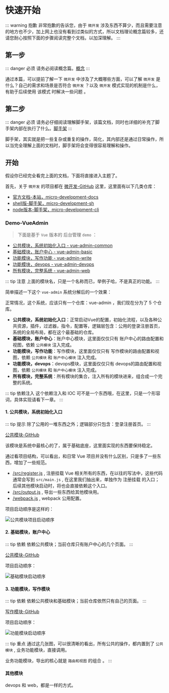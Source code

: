 # 快速开始

::: warning 抱歉
非常抱歉的告诉您，由于 `微开发` 涉及东西不算少，而且需要注意的地方也不少，加上网上也没有看到过类似的方式，所以文档理论概念篇较多，还请您耐心按照下面的步骤阅读完整个文档，以加深理解。
:::

## 第一步

::: danger 必须
请务必阅读概念篇。[概念](/concept)
:::

通过本篇，可以提前了解一下 `微开发` 中涉及了大概哪些方面，可以了解  `微开发` 是什么？自己的需求和场景是否符合 `微开发` ？以及  `微开发` 模式实现的机制是什么，有助于后续使用 该模式 时解决一些问题 。


## 第二步


::: danger 必须
请务必仔细阅读理解脚手架，该篇文档，同时也详细的补充了脚手架内部在执行了什么。[脚手架](/cli)
:::

脚手架，其实就是把一些复杂或重复的操作，简化，其内部还是通过日常操作，所以当完全理解上面的文档时，脚手架将会变得很容易理解和操作。

## 开始

假设你已经完全看完上面的文档，下面将直接进入主题了。

首先，关于  `微开发` 的项目都在 [微开发-GitHub](https://github.com/micro-development) 这里，这里面有以下几类仓库：


- [官方文档-本站，micro-development-docs](https://github.com/micro-development/micro-development-docs)
- [shell版-脚手架，micro-development-sh](https://github.com/micro-development/micro-development-sh)
- [node版本-脚手架，micro-development-cli](https://github.com/micro-development/micro-development-cli)

### Demo-VueAdmin

> 下面是基于 `Vue` 版本的 后台管理 `demo` ：

- [公共模块，系统初始化入口 - vue-admin-common](https://github.com/micro-development/vue-admin-common)
- [基础模块，账户中心 - vue-admin-basic](https://github.com/micro-development/vue-admin-basic)
- [功能模块，写作功能 - vue-admin-write](https://github.com/micro-development/vue-admin-write)
- [功能模块，devops - vue-admin-devops](https://github.com/micro-development/vue-admin-devops)
- [所有模块，完整系统 - vue-admin-web](https://github.com/micro-development/vue-admin-web)

::: tip 注意
上面的模块名，只是一个名称而已，举例子哈，不是真正的功能。
:::

简单描述一下这个 `vue-admin` 系统分解后的一个效果：

正常情况，这个系统，应该只有一个仓库：vue-admin ，我们现在分为了 5 个仓库。

- **公共模块，系统初始化入口**：正常启动Vue的配置，初始化流程，以及各种公共资源，插件，过滤器，指令，配置等，逻辑层包含：公用的登录注册首页，系统的全局布局，都在这个最基础的仓库。
- **基础模块，账户中心**：账户中心模块，这里面仅仅只有 账户中心的路由配置和视图，依赖 `公共模块` 注入完成。
- **功能模块，写作功能**：写作模块，这里面仅仅只有 写作模块的路由配置和视图，依赖 `公共模块` 和 `账户中心模块` 注入完成。
- **功能模块，devops**：devops模块，这里面仅仅只有 devops的路由配置和视图，依赖 `公共模块` 和 `账户中心模块` 注入完成。
- **所有模块，完整系统**：所有模块的集合，注入所有的模块进来，组合成一个完整的系统。
  
::: tip 依赖注入
这个依赖注入和 IOC 可不是一个东西哦，在这里，只是一个形容词，具体实现请看下一章。
:::

#### 1. 公共模块，系统初始化入口

::: tip 提示
除了公用的一堆东西之外；逻辑部分只包含：登录注册首页。
:::

[公共模块-GitHub](https://github.com/micro-development/vue-admin-common)

该模块是系统中最核心的了，属于基础底座，这里面实现的东西要保持稳定。

通过看项目结构，可以看出，和日常 Vue 项目并没有什么区别，只是多了一些东西，增加了一些规范。

- [/src/register.js](https://github.com/micro-development/vue-admin-common/blob/master/src/register.js) , 注册挂载 Vue 相关所有的东西，在以往的写法中，这些代码通常会写到 `src/main.js` , 在这里我们抽出来，单独作为  注册挂载 的入口；后续其他模块启动时，将也会直接依赖这个入口。
- [/src/output.js](https://github.com/micro-development/vue-admin-common/blob/master/src/output.js) , 导出一些东西给其他模块用。
- [/webpack.js](https://github.com/micro-development/vue-admin-common/blob/master/webpack.js) , webpack 公用配置。
  
项目启动顺序是这样的：

![公共模块项目启动顺序](http://assets.processon.com/chart_image/5f1bd961e0b34d54dac9f385.png)



#### 2. 基础模块，账户中心

::: tip 依赖
依赖公共模块；当前仓库只有账户中心的几个页面。
:::

[公共模块-GitHub](https://github.com/micro-development/vue-admin-basic)

项目启动顺序：

![基础模块启动顺序](http://assets.processon.com/chart_image/5f1be652637689168e339a77.png)



#### 3. 功能模块，写作模块

::: tip 依赖
依赖公共模块和基础模块；当前仓库依然只有自己的页面。
:::

[写作模块-GitHub](https://github.com/micro-development/vue-admin-write)

项目启动顺序：

![功能模块启动顺序](http://assets.processon.com/chart_image/5f1be9340791291b99664fad.png)

::: tip 重点
通过这几张图，可以很清晰的看出，所有公共的操作，都内置到了 `公共模块` , 业务功能模块，直接调用。

业务功能模块，导出的核心就是 `路由和视图` 的组合 。
:::

#### 其他模块

devops 和 web，都是一样的方式。

